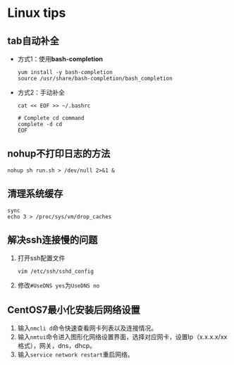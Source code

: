 # Linux tips

## tab自动补全

+ 方式1：使用**bash-completion**

    ```shell
    yum install -y bash-completion
    source /usr/share/bash-completion/bash_completion
    ```

+ 方式2：手动补全

    ```shell
    cat << EOF >> ~/.bashrc

    # Complete cd command
    complete -d cd
    EOF
    ```

## nohup不打印日志的方法

```shell
nohup sh run.sh > /dev/null 2>&1 &
```

## 清理系统缓存

```shell
sync
echo 3 > /proc/sys/vm/drop_caches
```

## 解决ssh连接慢的问题

1. 打开ssh配置文件

    ```shell
    vim /etc/ssh/sshd_config
    ```

2. 修改```#UseDNS yes```为```UseDNS no```

## CentOS7最小化安装后网络设置

1. 输入```nmcli d```命令快速查看网卡列表以及连接情况。
2. 输入```nmtui```命令进入图形化网络设置界面，选择对应网卡，设置Ip（x.x.x.x/xx格式），网关，dns，dhcp。
3. 输入```service network restart```重启网络。
